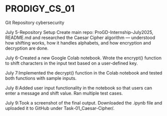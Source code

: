 # PRODIGY_CS_01
Git Repository
cybersecurity

July 5-Repository Setup
Create main repo: ProGD-Internship-July2025, README.md and researched the Caesar Cipher algorithm — understood how shifting works, how it handles alphabets, and how encryption and decryption are done.

 July 6-Created a new Google Colab notebook. Wrote the encrypt() function to shift characters in the input text based on a user-defined key.
 
July 7:Implemented the decrypt() function in the Colab notebook and tested both functions with sample inputs.

July 8:Added user input functionality in the notebook so that users can enter a message and shift value. Ran multiple test cases.
  
July 9:Took a screenshot of the final output. Downloaded the .ipynb file and uploaded it to GitHub under Task-01_Caesar-Cipher/.
